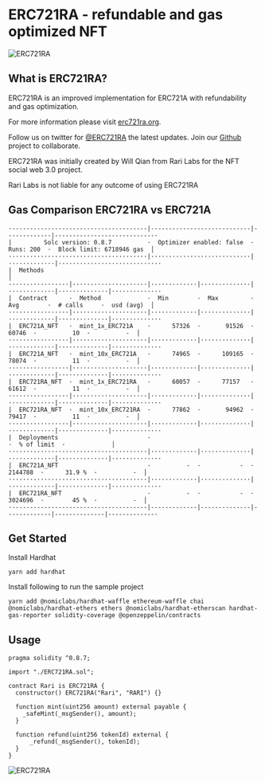 # ERC721RA - refundable and gas optimized NFT


![ERC721RA](https://raw.githubusercontent.com/rarilabs/ERC721RA/main/assets/erc721ra-small.png)


## What is ERC721RA?

ERC721RA is an improved implementation for ERC721A with refundability and gas optimization.

For more information please visit [erc721ra.org](https://erc721ra.org). 

Follow us on twitter for [@ERC721RA](https://twitter.com/rec721ra) the latest updates. Join our [Github](https://github.com/erc721ra) project to collaborate.

ERC721RA was initially created by Will Qian from Rari Labs for the NFT social web 3.0 project.

Rari Labs is not liable for any outcome of using ERC721RA


## Gas Comparison ERC721RA vs ERC721A

```
·--------------------------------------|----------------------------|-------------|----------------------------·
|         Solc version: 0.8.7          ·  Optimizer enabled: false  ·  Runs: 200  ·  Block limit: 6718946 gas  │
·······································|····························|·············|·····························
|  Methods                                                                                                     │
·················|·····················|·············|··············|·············|··············|··············
|  Contract      ·  Method             ·  Min        ·  Max         ·  Avg        ·  # calls     ·  usd (avg)  │
·················|·····················|·············|··············|·············|··············|··············
|  ERC721A_NFT   ·  mint_1x_ERC721A    ·      57326  ·       91526  ·      60746  ·          10  ·          -  │
·················|·····················|·············|··············|·············|··············|··············
|  ERC721A_NFT   ·  mint_10x_ERC721A   ·      74965  ·      109165  ·      78074  ·          11  ·          -  │
·················|·····················|·············|··············|·············|··············|··············
|  ERC721RA_NFT  ·  mint_1x_ERC721RA   ·      60057  ·      77157   ·      61612  ·          11  ·          -  │
·················|·····················|·············|··············|·············|··············|··············
|  ERC721RA_NFT  ·  mint_10x_ERC721RA  ·      77862  ·       94962  ·      79417  ·          11  ·          -  │
·················|·····················|·············|··············|·············|··············|··············
|  Deployments                         ·                                          ·  % of limit  ·             │
·······································|·············|··············|·············|··············|··············
|  ERC721A_NFT                         ·          -  ·           -  ·    2144788  ·      31.9 %  ·          -  │
·······································|·············|··············|·············|··············|··············
|  ERC721RA_NFT                        ·          -  ·           -  ·    3024696  ·        45 %  ·          -  │
·--------------------------------------|-------------|--------------|-------------|--------------|-------------·

```

## Get Started

Install Hardhat

```
yarn add hardhat

```

Install following to run the sample project

```
yarn add @nomiclabs/hardhat-waffle ethereum-waffle chai @nomiclabs/hardhat-ethers ethers @nomiclabs/hardhat-etherscan hardhat-gas-reporter solidity-coverage @openzeppelin/contracts
```

## Usage

```
pragma solidity ^0.8.7;

import "./ERC721RA.sol";

contract Rari is ERC721RA {
  constructor() ERC721RA("Rari", "RARI") {}

  function mint(uint256 amount) external payable {
    _safeMint(_msgSender(), amount);
  }

  function refund(uint256 tokenId) external {
      _refund(_msgSender(), tokenId);
  }
}

```


![ERC721RA](https://raw.githubusercontent.com/rarilabs/ERC721RA/main/assets/erc721ra-banner.png)
